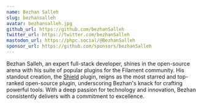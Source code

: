 ```yaml
---
name: Bezhan Salleh
slug: bezhansalleh
avatar: bezhansalleh.jpg
github_url: https://github.com/bezhanSalleh
twitter_url: https://twitter.com/bezhanSalleh
mastodon_url: https://phpc.social/@BezhanSalleh
sponsor_url: https://github.com/sponsors/bezhanSalleh
---
```

    
Bezhan Salleh, an expert full-stack developer, shines in the open-source arena with his suite of popular plugins for the Filament community. His standout creation, the [Shield](https://github.com/bezhanSalleh/filament-shield) plugin, reigns as the most starred and top-ranked open-source plugin, underscoring Bezhan's knack for crafting powerful tools. With a deep passion for technology and innovation, Bezhan consistently delivers with a commitment to excellence.   
